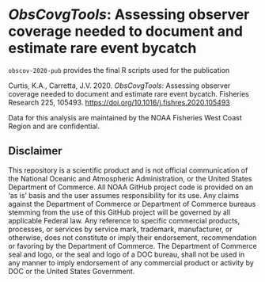 # <i>ObsCovgTools</i>: Assessing observer coverage needed to document and estimate rare event bycatch
`obscov-2020-pub` provides the final R scripts used for the publication

Curtis, K.A., Carretta, J.V. 2020. <i>ObsCovgTools</i>: Assessing observer coverage needed to document and estimate rare event bycatch. Fisheries Research 225, 105493. https://doi.org/10.1016/j.fishres.2020.105493

Data for this analysis are maintained by the NOAA Fisheries West Coast Region and are confidential.

## Disclaimer

This repository is a scientific product and is not official communication of the National Oceanic and Atmospheric Administration, or the United States Department of Commerce. All NOAA GitHub project code is provided on an ‘as is’ basis and the user assumes responsibility for its use. Any claims against the Department of Commerce or Department of Commerce bureaus stemming from the use of this GitHub project will be governed by all applicable Federal law. Any reference to specific commercial products, processes, or services by service mark, trademark, manufacturer, or otherwise, does not constitute or imply their endorsement, recommendation or favoring by the Department of Commerce. The Department of Commerce seal and logo, or the seal and logo of a DOC bureau, shall not be used in any manner to imply endorsement of any commercial product or activity by DOC or the United States Government.
